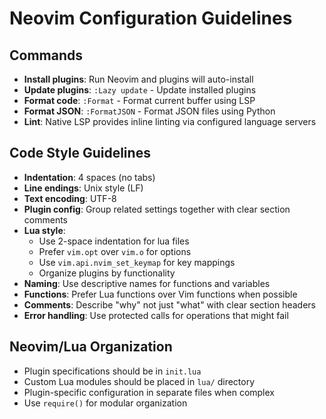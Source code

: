 # Neovim Configuration Guidelines

## Commands
- **Install plugins**: Run Neovim and plugins will auto-install
- **Update plugins**: `:Lazy update` - Update installed plugins 
- **Format code**: `:Format` - Format current buffer using LSP
- **Format JSON**: `:FormatJSON` - Format JSON files using Python
- **Lint**: Native LSP provides inline linting via configured language servers

## Code Style Guidelines
- **Indentation**: 4 spaces (no tabs)
- **Line endings**: Unix style (LF)
- **Text encoding**: UTF-8
- **Plugin config**: Group related settings together with clear section comments
- **Lua style**: 
  - Use 2-space indentation for lua files
  - Prefer `vim.opt` over `vim.o` for options
  - Use `vim.api.nvim_set_keymap` for key mappings
  - Organize plugins by functionality
- **Naming**: Use descriptive names for functions and variables
- **Functions**: Prefer Lua functions over Vim functions when possible
- **Comments**: Describe "why" not just "what" with clear section headers
- **Error handling**: Use protected calls for operations that might fail

## Neovim/Lua Organization
- Plugin specifications should be in `init.lua`
- Custom Lua modules should be placed in `lua/` directory
- Plugin-specific configuration in separate files when complex
- Use `require()` for modular organization